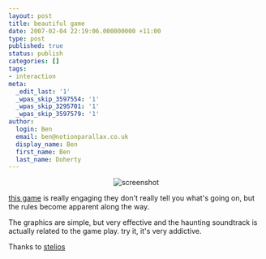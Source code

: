 ```yaml
---
layout: post
title: beautiful game
date: 2007-02-04 22:19:06.000000000 +11:00
type: post
published: true
status: publish
categories: []
tags:
- interaction
meta:
  _edit_last: '1'
  _wpas_skip_3597554: '1'
  _wpas_skip_3295701: '1'
  _wpas_skip_3597579: '1'
author:
  login: Ben
  email: ben@notionparallax.co.uk
  display_name: Ben
  first_name: Ben
  last_name: Doherty
---
```

<div style="text-align: center;"><img title="screenshot" alt="screenshot" src="{{ site.baseurl }}/assets/flow.jpg" /></div>
<p><a href="http://intihuatani.usc.edu/cloud/flowing/">this game</a> is really engaging they don't really tell you what's going on, but the rules become apparent along the way.</p>
<p>The graphics are simple, but very effective and the haunting soundtrack is actually related to the game play. try it, it's very addictive.</p>
<p>Thanks to <a href="http://dritsas.net">stelios</a></p>
